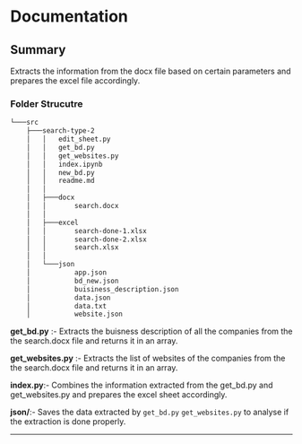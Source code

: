 # Documentation

## Summary

Extracts the information from the docx file based on certain parameters and prepares the excel file accordingly.

### **Folder Strucutre**

``` bash
└───src
    ├───search-type-2
    │   │   edit_sheet.py
    │   │   get_bd.py
    │   │   get_websites.py
    │   │   index.ipynb
    │   │   new_bd.py
    │   │   readme.md
    │   │
    │   ├───docx
    │   │       search.docx
    │   │
    │   ├───excel
    │   │       search-done-1.xlsx
    │   │       search-done-2.xlsx
    │   │       search.xlsx
    │   │
    │   └───json
    │           app.json
    │           bd_new.json
    │           buisiness_description.json
    │           data.json
    │           data.txt
    │           website.json
```

**get_bd.py** :- Extracts the buisness description of all the companies from the the search.docx file and returns it in an array.

**get_websites.py** :- Extracts the list of websites of the companies from the the search.docx file and returns it in an array.

**index.py**:- Combines the information extracted from the get_bd.py and get_websites.py and prepares the excel sheet accordingly.

**json/**:- Saves the data extracted by `get_bd.py` `get_websites.py` to analyse if the extraction is done properly.

---

